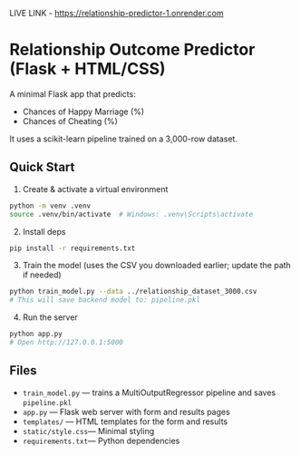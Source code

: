 
LIVE LINK -  https://relationship-predictor-1.onrender.com


# Relationship Outcome Predictor (Flask + HTML/CSS)

A minimal Flask app that predicts:
- Chances of Happy Marriage (%)
- Chances of Cheating (%)

It uses a scikit-learn pipeline trained on a 3,000-row dataset.

## Quick Start

1) Create & activate a virtual environment
```bash
python -m venv .venv
source .venv/bin/activate  # Windows: .venv\Scripts\activate
```

2) Install deps
```bash
pip install -r requirements.txt
```

3) Train the model (uses the CSV you downloaded earlier; update the path if needed)
```bash
python train_model.py --data ../relationship_dataset_3000.csv
# This will save backend model to: pipeline.pkl
```

4) Run the server
```bash
python app.py
# Open http://127.0.0.1:5000
```

## Files

- `train_model.py`  — trains a MultiOutputRegressor pipeline and saves `pipeline.pkl`
- `app.py`          — Flask web server with form and results pages
- `templates/`      — HTML templates for the form and results
- `static/style.css`— Minimal styling
- `requirements.txt`— Python dependencies
